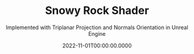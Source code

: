 ---
date: '2022-11-01T00:00:00.0000'
videosNames:
  - 1.mp4
imagesNames:
  - 24.jpg
  - 23.jpg
  - 22.jpg
  - 18.jpg
  - 17.jpg
  - 16.jpg
  - 15.jpg
  - 14.jpg
  - 13.jpg
  - 12.jpg
  - 11.jpg
  - 9.jpg
  - 25.jpg
  - 3.jpg
  - 1.jpg
youtubeVideoIds:
  - fqMgDGAgQY8
title: Snowy Rock Shader
subtitle: Implemented with Triplanar Projection and Normals Orientation in Unreal Engine
implementationDetails:
  - Modeling a Canyon and Rocks in Blender.
  - Importing FBX Static Meshes in Unreal Engine.
  - Setting up the Scene in Unreal Engine.
  - Directional Light, Exponential Height Fog, Sky Atmosphere and Sky Light.
  - Post Processing Volume to tweak down the Auto Exposure limits.
  - Implementing a basic material using Base Color, Roughness, Normal,
    Displacement and Ambient Occlusion.
  - Triplanar Projection using two channels at a time from the current Vertex
    Normal.
  - Blending Triplanar Projections by masking with the Absolute Magnitude of the
    corresponding Normal Coordinate.
  - Material Function to extract the Sub Graph for the Triplanar Projection, to
    reuse in the rest of the textures of the Material.
  - Material Instances to have different instances of Rocks, using the same base
    Material.
  - Subsurface Scattering Material for the Snow.
  - Using the Make Material Attributes Node to output whole Material attributes
    from the Material Functions for Rock and Snow.
  - Masking the Snow using a Texture and Normal Orientation, to just render snow
    on the top of the meshes.
  - Height Lerp to make the mask more natural.
  - Blend Material Attributes to blend whole material attributes given the
    current mask value between Rock and Snow.
tags:
  - Shader
  - Material
  - Unreal Engine
technology: UnrealEngine
category: Shaders
---